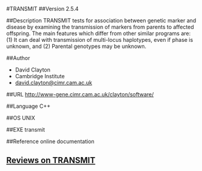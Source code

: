 #TRANSMIT
##Version
2.5.4

##Description
TRANSMIT tests for association between genetic marker and disease by examining the transmission of markers from parents to affected offspring. The main features which differ from other similar programs are: (1) It can deal with transmission of multi-locus haplotypes, even if phase is unknown, and (2) Parental genotypes may be unknown.

##Author
* David Clayton
* Cambridge Institute
* david.clayton@cimr.cam.ac.uk

##URL
http://www-gene.cimr.cam.ac.uk/clayton/software/

##Language
C++

##OS
UNIX

##EXE
transmit

##Reference
online documentation


## [Reviews on TRANSMIT](https://github.com/gaow/genetic-analysis-software/issues/589)